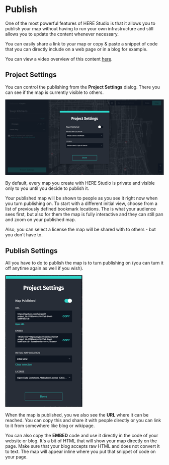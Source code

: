 # Publish

One of the most powerful features of HERE Studio is that it allows you to publish your map
without having to run your own infrastructure and still allows you to update the content
whenever necessary.

You can easily share a link to your map or copy & paste a snippet of code that you can
directly include on a web page or in a blog for example.

You can view a video overview of this content [here](https://www.here.xyz/assets/videos/publish-legend.mp4).

## Project Settings

You can control the publishing from the **Project Settings** dialog. There you can see if
the map is currently visible to others.

[![Settings](../images/studio-settings.png)](../images/studio-settings.png)

By default, every map you create with HERE Studio is private and visible only to you until you decide to publish it.

Your published map will be shown to people as you see it right now when you turn publishing on.
To start with a different initial view, choose from a list of previously defined bookmark locations.
The is what your audience sees first, but also for them the map is fully interactive and they
can still pan and zoom on your published map.

Also, you can select a license the map will be shared with to others - but you don't have to.

## Publish Settings

All you have to do to publish the map is to turn publishing on (you can turn it off anytime
again as well if you wish).

[![Settings](../images/studio-published.png)](../images/studio-published.png)

When the map is published, you we also see the **URL** where it can be reached. You can copy this and
share it with people directly or you can link to it from somewhere like blog or wikipage.

You can also copy the **EMBED** code and use it directly in the code of your website or blog.
It's a bit of HTML that will show your map directly on the page. Make sure that your blog accepts
raw HTML and does not convert it to text. The map will appear inline where you put that snippet
of code on your page.
